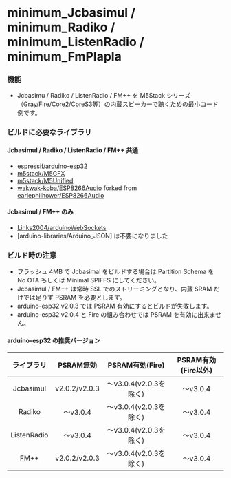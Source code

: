# minimum_Jcbasimul / minimum_Radiko / minimum_ListenRadio / minimum_FmPlapla

### 機能
- Jcbasimu / Radiko / ListenRadio / FM++ を M5Stack シリーズ（Gray/Fire/Core2/CoreS3等）の内蔵スピーカーで聴くための最小コード例です。

### ビルドに必要なライブラリ
#### Jcbasimul / Radiko / ListenRadio / FM++ 共通
- [espressif/arduino-esp32](https://github.com/espressif/arduino-esp32)
- [m5stack/M5GFX](https://github.com/m5stack/M5GFX)
- [m5stack/M5Unified](https://github.com/m5stack/M5Unified)
- [wakwak-koba/ESP8266Audio](https://github.com/wakwak-koba/ESP8266Audio) forked from [earlephilhower/ESP8266Audio](https://github.com/earlephilhower/ESP8266Audio)
#### Jcbasimul / FM++ のみ
- [Links2004/arduinoWebSockets](https://github.com/Links2004/arduinoWebSockets)
- [arduino-libraries/Arduino_JSON] は不要になりました

### ビルド時の注意
- フラッシュ 4MB で Jcbasimal をビルドする場合は Partition Schema を No OTA もしくは Minimal SPIFFS にしてください。
- Jcbasimul / FM++ は常時 SSL でのストリーミングとなり、内蔵 SRAM だけでは足りず PSRAM を必要とします。
- arduino-esp32 v2.0.3 では PSRAM 有効にするとビルドが失敗します。
- arduino-esp32 v2.0.4 と Fire の組み合わせでは PSRAM を有効に出来ません。

#### arduino-esp32 の推奨バージョン
|ライブラリ|PSRAM無効|PSRAM有効(Fire)|PSRAM有効(Fire以外)|
|:--------:|:--------------------:|:--------------------:|:--------------------:|
|Jcbasimul|v2.0.2/v2.0.3|～v3.0.4(v2.0.3を除く)|～v3.0.4|
|Radiko|～v3.0.4|～v3.0.4(v2.0.3を除く)|～v3.0.4|
|ListenRadio|～v3.0.4|～v3.0.4(v2.0.3を除く)|～v3.0.4|
|FM++|v2.0.2/v2.0.3|～v3.0.4(v2.0.3を除く)|～v3.0.4|
